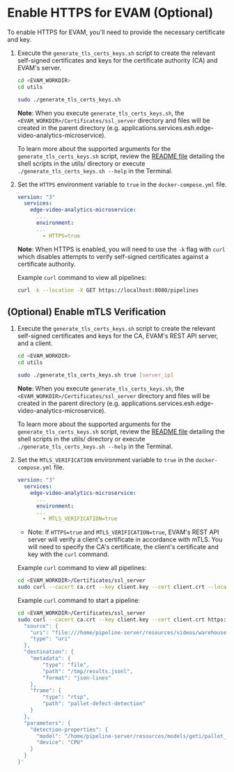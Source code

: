 
# Enable HTTPS for EVAM (Optional)

To enable HTTPS for EVAM, you'll need to provide the necessary certificate and key.
1. Execute the `generate_tls_certs_keys.sh` script to create the relevant self-signed certificates and keys for the certificate authority (CA) and EVAM's server.
    ```bash
    cd <EVAM_WORKDIR>
    cd utils

    sudo ./generate_tls_certs_keys.sh
    ```
    **Note**: When you execute `generate_tls_certs_keys.sh`, the `<EVAM_WORKDIR>/Certificates/ssl_server` directory and files will be created in the parent directory (e.g. applications.services.esh.edge-video-analytics-microservice). 

    To learn more about the supported arguments for the `generate_tls_certs_keys.sh` script, review the [README file](../../../../utils/README.md) detailing the shell scripts in the utils/ directory or execute `./generate_tls_certs_keys.sh --help` in the Terminal.

1. Set the `HTTPS` environment variable to `true` in the `docker-compose.yml` file.
    ```YAML
    version: "3"
      services:
        edge-video-analytics-microservice:
          ...
          environment:
          ...
            - HTTPS=true 
    ```
    **Note**: When HTTPS is enabled, you will need to use the `-k` flag with `curl` which disables attempts to verify self-signed certificates against a certificate authority.
    
    Example `curl` command to view all pipelines:
    ```bash
    curl -k --location -X GET https://localhost:8080/pipelines
    ```

## (Optional) Enable mTLS Verification
1. Execute the `generate_tls_certs_keys.sh` script to create the relevant self-signed certificates and keys for the CA, EVAM's REST API server, and a client.
    ```bash
    cd <EVAM_WORKDIR>
    cd utils

    sudo ./generate_tls_certs_keys.sh true [server_ip]
    ```
    **Note**: When you execute `generate_tls_certs_keys.sh`, the `<EVAM_WORKDIR>/Certificates/ssl_server` directory and files will be created in the parent directory (e.g. applications.services.esh.edge-video-analytics-microservice). 
    
    To learn more about the supported arguments for the `generate_tls_certs_keys.sh` script, review the [README file](../../../../utils/README.md) detailing the shell scripts in the utils/ directory or execute `./generate_tls_certs_keys.sh --help` in the Terminal.

1. Set the `MTLS_VERIFICATION` environment variable to `true` in the `docker-compose.yml` file.
    ```YAML
    version: "3"
      services:
        edge-video-analytics-microservice:
          ...
          environment:
          ...
            - MTLS_VERIFICATION=true 
    ```
    * Note: If `HTTPS=true` and `MTLS_VERIFICATION=true`, EVAM's REST API server will verify a client's certificate in accordance with mTLS. You will need to specify the CA's certificate, the client's certificate and key with the `curl` command.

    Example `curl` command to view all pipelines:
    ```bash
    cd <EVAM_WORKDIR>/Certificates/ssl_server
    sudo curl --cacert ca.crt --key client.key --cert client.crt --location -X GET https://localhost:8080/pipelines
    ```

    Example `curl` command to start a pipeline:
    ```bash
    cd <EVAM_WORKDIR>/Certificates/ssl_server
    sudo curl --cacert ca.crt --key client.key --cert client.crt https://localhost:8080/pipelines/user_defined_pipelines/pallet_defect_detection -X POST -H 'Content-Type: application/json' -d '{
      "source": {
        "uri": "file:///home/pipeline-server/resources/videos/warehouse.avi",
        "type": "uri"
      },
      "destination": {
        "metadata": {
            "type": "file",
            "path": "/tmp/results.jsonl",
            "format": "json-lines"
        },
        "frame": {
            "type": "rtsp",
            "path": "pallet-defect-detection"
        }
      },
      "parameters": {
        "detection-properties": {
          "model": "/home/pipeline-server/resources/models/geti/pallet_defect_detection/deployment/Detection/model/model.xml",
          "device": "CPU"
        }
      }
    }'
    ```

